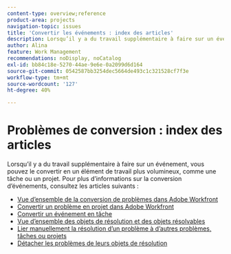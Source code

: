 ```yaml
---
content-type: overview;reference
product-area: projects
navigation-topic: issues
title: 'Convertir les événements : index des articles'
description: Lorsqu’il y a du travail supplémentaire à faire sur un événement, vous pouvez le convertir en un élément de travail plus volumineux, comme une tâche ou un projet. Les articles suivants fournissent des informations sur la conversion de problèmes.
author: Alina
feature: Work Management
recommendations: noDisplay, noCatalog
exl-id: bb84c18e-5270-44ae-9e6e-0a2099d6d164
source-git-commit: 0542587bb3254dec5664de493c1c321528cf7f3e
workflow-type: tm+mt
source-wordcount: '127'
ht-degree: 40%

---
```


# Problèmes de conversion : index des articles

<!--Audited: 08/2025-->

Lorsqu’il y a du travail supplémentaire à faire sur un événement, vous pouvez le convertir en un élément de travail plus volumineux, comme une tâche ou un projet. Pour plus d’informations sur la conversion d’événements, consultez les articles suivants :

* [Vue d’ensemble de la conversion de problèmes dans Adobe Workfront](../../../manage-work/issues/convert-issues/convert-issues.md)
* [Convertir un problème en projet dans Adobe Workfront](../../../manage-work/issues/convert-issues/convert-issue-to-project.md)
* [Convertir un événement en tâche](../../../manage-work/issues/convert-issues/convert-issue-to-task.md)
* [Vue d’ensemble des objets de résolution et des objets résolvables](../../../manage-work/issues/convert-issues/resolving-and-resolvable-objects.md)
* [Lier manuellement la résolution d’un problème à d’autres problèmes, tâches ou projets](../../../manage-work/issues/convert-issues/manually-tie-resolution-of-issue-to-ptis.md)
* [Détacher les problèmes de leurs objets de résolution](../../../manage-work/issues/convert-issues/unlink-issues-from-resolvable-objects.md)
